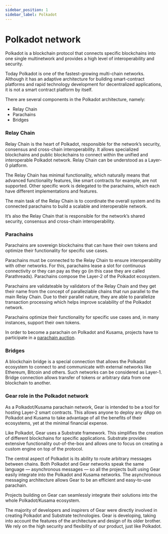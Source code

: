 ```yaml
---
sidebar_position: 1
sidebar_label: Polkadot
---
```


# Polkadot network

Polkadot is a blockchain protocol that connects specific blockchains into one single multinetwork and provides a high level of interoperability and security.

Today Polkadot is one of the fastest-growing multi-chain networks. Although it has an adaptive architecture for building smart-contract platforms and rapid technology development for decentralized applications, it is not a smart contract platform by itself.

There are several components in the Polkadot architecture, namely:

 - Relay Chain
 - Parachains
 - Bridges

### Relay Chain

Relay Chain is the heart of Polkadot, responsible for the network’s security, consensus and cross-chain interoperability. It allows specialized blockchains and public blockchains to connect within the unified and interoperable Polkadot network. Relay Chain can be understood as a Layer-0 platform.

The Relay Chain has minimal functionality, which naturally means that advanced functionality features, like smart contracts for example, are not supported. Other specific work is delegated to the parachains, which each have different implementations and features.

The main task of the Relay Chain is to coordinate the overall system and its connected parachains to build a scalable and interoperable network.

It’s also the Relay Chain that is responsible for the network’s shared security, consensus and cross-chain interoperability.

### Parachains

Parachains are sovereign blockchains that can have their own tokens and optimize their functionality for specific use cases.

Parachains must be connected to the Relay Chain to ensure interoperability with other networks. For this, parachains lease a slot for continuous connectivity or they can pay as they go (in this case they are called Parathreads). Parachains compose the Layer-2 of the Polkadot ecosystem.

Parachains are validateable by validators of the Relay Chain and they get their name from the concept of paralleziable chains that run parallel to the main Relay Chain. Due to their parallel nature, they are able to parallelize transaction processing which helps improve scalability of the Polkadot network.

Parachains optimize their functionality for specific use cases and, in many instances, support their own tokens.

In order to become a parachain on Polkadot and Kusama, projects have to participate in a [parachain auction](https://parachains.info/auctions).

### Bridges

A blockchain bridge is a special connection that allows the Polkadot ecosystem to connect to and communicate with external networks like Ethereum, Bitcoin and others. Such networks can be considered as Layer-1. Bridge connection allows transfer of tokens or arbitrary data from one blockchain to another.

### Gear role in the Polkadot network

As a Polkadot/Kusama parachain network, Gear is intended to be a tool for hosting Layer-2 smart contracts. This allows anyone to deploy any dApp on Polkadot and Kusama to take advantage of all the benefits of their ecosystems, yet at the minimal financial expense.

Like Polkadot, Gear uses a Substrate framework. This simplifies the creation of different blockchains for specific applications. Substrate provides extensive functionality out-of-the-box and allows one to focus on creating a custom engine on top of the protocol.

The central aspect of Polkadot is its ability to route arbitrary messages between chains. Both Polkadot and Gear networks speak the same language — asynchronous messages — so all the projects built using Gear easily integrate into the Polkadot and Kusama networks. The asynchronous messaging architecture allows Gear to be an efficient and easy-to-use parachain.

Projects building on Gear can seamlessly integrate their solutions into the whole Polkadot/Kusama ecosystem.

The majority of developers and inspirers of Gear were directly involved in creating Polkadot and Substrate technologies. Gear is developing, taking into account the features of the architecture and design of its older brother. We rely on the high security and flexibility of our product, just like Polkadot.
